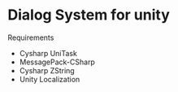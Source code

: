 # Dialog System for unity

Requirements

- Cysharp UniTask
- MessagePack-CSharp
- Cysharp ZString
- Unity Localization